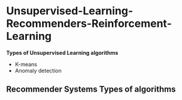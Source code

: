# Unsupervised-Learning-Recommenders-Reinforcement-Learning


**Types of Unsupervised Learning algorithms**
- K-means
- Anomaly detection

**Recommender Systems**
**Types of algorithms**
- 

